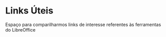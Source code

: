 # Links Úteis

Espaço para comparilharmos links de interesse referentes às ferramentas do LibreOffice
